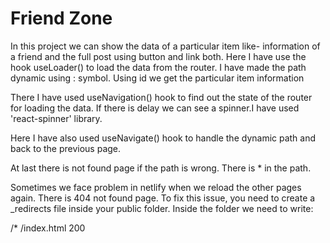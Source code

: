 # Friend Zone

In this project we can show the data of a particular item like- information of a friend and the full post using button and link both. Here I have use the hook useLoader() to load the data from the router. I have made the path dynamic using : symbol. Using id we get the particular item information

There I have used useNavigation() hook to find out the state of the router for loading the data. If there is delay we can see a spinner.I have used 'react-spinner' library.

Here I have also used useNavigate() hook to handle the dynamic path and back to the previous page.

At last there is not found page if the path is wrong. There is * in the path.

Sometimes we face problem in netlify when we reload the other pages again. There is 404 not found page. To fix this issue, you need to create a _redirects file inside your public folder. Inside the folder we need to write:

/* /index.html 200

